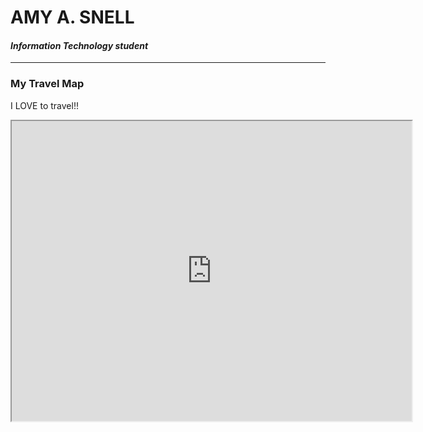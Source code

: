 <!---it1040-2000 travel map page--->



# AMY A. SNELL

#### _Information Technology student_

---

### My Travel Map

I LOVE to travel!! 
<iframe src="https://www.google.com/maps/d/u/0/embed?mid=1PCXKAa9ADAUW6e_6sc4Z0WvDfQg9o-BJ" width="640" height="480"></iframe>




